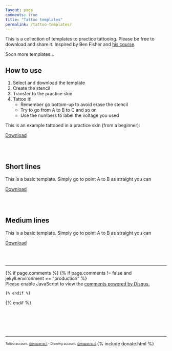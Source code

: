 ```yaml
---
layout: page
comments: true
title: "Tattoo templates"
permalink: /tattoo-templates/
---
```


This is a collection of templates to practice tattooing. Please be free to download and share it.
Inspired by Ben Fisher and <a href="https://www.youtube.com/playlist?list=PLQVjR8z1CCnFUSlA4w2xTUeM24cNHqdUo" target="_blank">his course</a>.

Soon more templates...

## How to use
1. Select and download the template
2. Create the stencil
3. Transfer to the practice skin
4. Tattoo it!
    - Remember go bottom-up to avoid erase the stencil
    - Try to go from A to B to C and so on
    - Use the numbers to label the voltage you used 

This is an example tattooed in a practice skin (from a beginner):
<br>
<a href="/resources/images/short_lines.jpg" target="_blank">
    <object data="/resources/images/short_lines.jpg" width="10%">
        <p><a href="/resources/images/short_lines.jpg">Download</a></p>
    </object>
</a>
<br><br>

## Short lines
This is a basic template. Simply go to point A to B as straight you can
<object data="/resources/files/short_lines.pdf" width="100%" height="1000px">
    <p><a href="/resources/files/short_lines.pdf">Download</a></p>
</object>
<br><br>

## Medium lines
This is a basic template. Simply go to point A to B as straight you can
<object data="/resources/files/medium_lines.pdf" width="100%" height="1000px">
    <p><a href="/resources/files/medium_lines.pdf">Download</a></p>
</object>
<br><br>

<!--
short lines
medium lines
long lines
long lines (joining lines)
short curves
medium curves
long curves
long curves (joining lines)
small gradients
large gradients

líneas cortas
líneas medianas
líneas largas
líneas largas con pausa
curvas cortas
curvas medianas
curvas largas
curvas largas con pausa
degradados pequeños
degradados grandes
-->

<hr>
{% if page.comments %}
    {% if page.comments != false and jekyll.environment == "production" %}

<div id="disqus_thread"></div>
<script>
    var disqus_config = function () {
        this.page.url = 'https://maparrar.me/tattoo-templates/';
        this.page.identifier = 'tattoo-templates';
    };
    (function() { // DON'T EDIT BELOW THIS LINE
        var d = document, s = d.createElement('script');
        s.src = 'https://maparrar.disqus.com/embed.js';
        s.setAttribute('data-timestamp', +new Date());
        (d.head || d.body).appendChild(s);
    })();
</script>
<noscript>Please enable JavaScript to view the <a href="https://disqus.com/?ref_noscript">comments powered by Disqus.</a></noscript>
                        
    {% endif %}                 
{% endif %}


<br><br><br><br>
<hr>
<sub><sup>
    Tattoo account: <a href="https://www.instagram.com/maparrar.t/" target="_blank">@maparrar.t</a> - 
    Drawing account: <a href="https://www.instagram.com/maparrar.d/" target="_blank">@maparrar.d</a>
</sup></sub>
{% include donate.html %}
